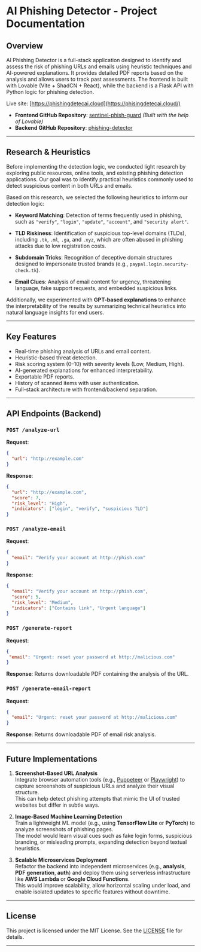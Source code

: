 # AI Phishing Detector - Project Documentation

## Overview

AI Phishing Detector is a full-stack application designed to identify and assess the risk of phishing URLs and emails using heuristic techniques and AI-powered explanations. It provides detailed PDF reports based on the analysis and allows users to track past assessments. The frontend is built with Lovable (Vite + ShadCN + React), while the backend is a Flask API with Python logic for phishing detection.

Live site: [https://phishingdetecai.cloud](https://phisingdetecai.cloud/)

- **Frontend GitHub Repository**: [sentinel-phish-guard](https://github.com/EdouardosStav/ai-phishing-detector) *(Built with the help of Lovable)*
- **Backend GitHub Repository**: [phishing-detector](https://github.com/EdouardosStav/ai-phishing-detector)


---

## Research & Heuristics

Before implementing the detection logic, we conducted light research by exploring public resources, online tools, and existing phishing detection applications. Our goal was to identify practical heuristics commonly used to detect suspicious content in both URLs and emails.

Based on this research, we selected the following heuristics to inform our detection logic:

- **Keyword Matching**: Detection of terms frequently used in phishing, such as `"verify"`, `"login"`, `"update"`, `"account"`, and `"security alert"`.

- **TLD Riskiness**: Identification of suspicious top-level domains (TLDs), including `.tk`, `.ml`, `.ga`, and `.xyz`, which are often abused in phishing attacks due to low registration costs.

- **Subdomain Tricks**: Recognition of deceptive domain structures designed to impersonate trusted brands (e.g., `paypal.login.security-check.tk`).

- **Email Clues**: Analysis of email content for urgency, threatening language, fake support requests, and embedded suspicious links.

Additionally, we experimented with **GPT-based explanations** to enhance the interpretability of the results by summarizing technical heuristics into natural language insights for end users.

---

## Key Features

- Real-time phishing analysis of URLs and email content.
- Heuristic-based threat detection.
- Risk scoring system (0–10) with severity levels (Low, Medium, High).
- AI-generated explanations for enhanced interpretability.
- Exportable PDF reports.
- History of scanned items with user authentication.
- Full-stack architecture with frontend/backend separation.

---

## API Endpoints (Backend)

### `POST /analyze-url`

**Request**:

```json
{
  "url": "http://example.com"
}
```

**Response**:
```json
{
  "url": "http://example.com",
  "score": 7,
  "risk_level": "High",
  "indicators": ["login", "verify", "suspicious TLD"]
}
```
### `POST /analyze-email`

**Request**:

```json
{
  "email": "Verify your account at http://phish.com"
}
```

**Response**:
```json
{
  "email": "Verify your account at http://phish.com",
  "score": 5,
  "risk_level": "Medium",
  "indicators": ["Contains link", "Urgent language"]
}
```

### `POST /generate-report`

**Request**:  

```json
{
 "email": "Urgent: reset your password at http://malicious.com"
}
```

**Response**: Returns downloadable PDF containing the analysis of the URL.


### `POST /generate-email-report`

**Request**:
```json
{
  "email": "Urgent: reset your password at http://malicious.com"
}
```

**Response**: Returns downloadable PDF of email risk analysis.

---

## Future Implementations

1. **Screenshot-Based URL Analysis**  
   Integrate browser automation tools (e.g., [Puppeteer](https://pptr.dev/) or [Playwright](https://playwright.dev/)) to capture screenshots of suspicious URLs and analyze their visual structure.  
   This can help detect phishing attempts that mimic the UI of trusted websites but differ in subtle ways.

2. **Image-Based Machine Learning Detection**  
   Train a lightweight ML model (e.g., using **TensorFlow Lite** or **PyTorch**) to analyze screenshots of phishing pages.  
   The model would learn visual cues such as fake login forms, suspicious branding, or misleading prompts, expanding detection beyond textual heuristics.

3. **Scalable Microservices Deployment**  
   Refactor the backend into independent microservices (e.g., **analysis**, **PDF generation**, **auth**) and deploy them using serverless infrastructure like **AWS Lambda** or **Google Cloud Functions**.  
   This would improve scalability, allow horizontal scaling under load, and enable isolated updates to specific features without downtime.

---

## License

This project is licensed under the MIT License. See the [LICENSE](./LICENSE) file for details.

---